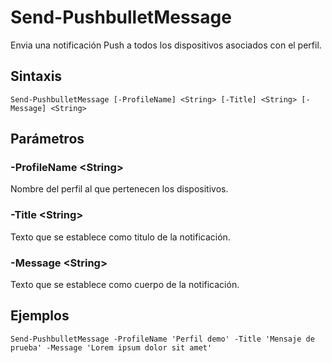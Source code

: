# Send-PushbulletMessage

Envia una notificación Push a todos los dispositivos asociados con el perfil.

## Sintaxis

```
Send-PushbulletMessage [-ProfileName] <String> [-Title] <String> [-Message] <String>
```

## Parámetros

### -ProfileName \<String\>
Nombre del perfil al que pertenecen los dispositivos.

### -Title \<String\>
Texto que se establece como titulo de la notificación.

### -Message \<String\>
Texto que se establece como cuerpo de la notificación.

## Ejemplos

```
Send-PushbulletMessage -ProfileName 'Perfil demo' -Title 'Mensaje de prueba' -Message 'Lorem ipsum dolor sit amet'
```
 
 
